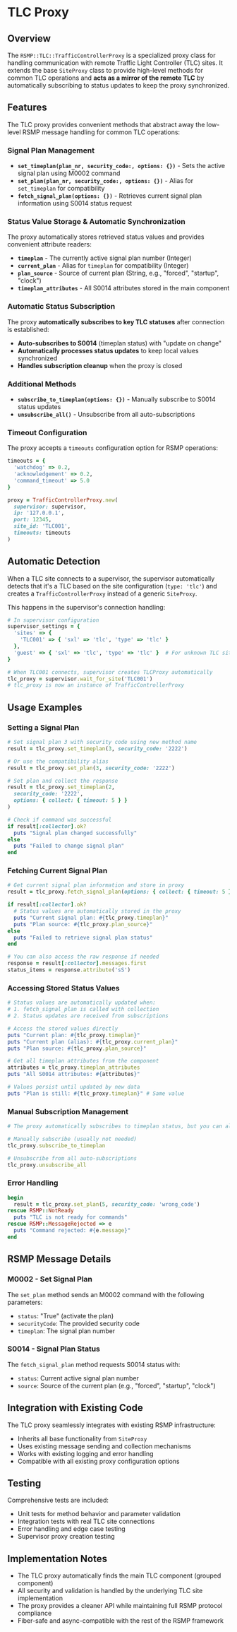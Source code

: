 # TLC Proxy

## Overview

The `RSMP::TLC::TrafficControllerProxy` is a specialized proxy class for handling communication with remote Traffic Light Controller (TLC) sites. It extends the base `SiteProxy` class to provide high-level methods for common TLC operations and **acts as a mirror of the remote TLC** by automatically subscribing to status updates to keep the proxy synchronized.

## Features

The TLC proxy provides convenient methods that abstract away the low-level RSMP message handling for common TLC operations:

### Signal Plan Management

- **`set_timeplan(plan_nr, security_code:, options: {})`** - Sets the active signal plan using M0002 command
- **`set_plan(plan_nr, security_code:, options: {})`** - Alias for `set_timeplan` for compatibility
- **`fetch_signal_plan(options: {})`** - Retrieves current signal plan information using S0014 status request

### Status Value Storage & Automatic Synchronization

The proxy automatically stores retrieved status values and provides convenient attribute readers:

- **`timeplan`** - The currently active signal plan number (Integer)
- **`current_plan`** - Alias for `timeplan` for compatibility (Integer) 
- **`plan_source`** - Source of current plan (String, e.g., "forced", "startup", "clock")
- **`timeplan_attributes`** - All S0014 attributes stored in the main component

### Automatic Status Subscription

The proxy **automatically subscribes to key TLC statuses** after connection is established:

- **Auto-subscribes to S0014** (timeplan status) with "update on change" 
- **Automatically processes status updates** to keep local values synchronized
- **Handles subscription cleanup** when the proxy is closed

### Additional Methods

- **`subscribe_to_timeplan(options: {})`** - Manually subscribe to S0014 status updates
- **`unsubscribe_all()`** - Unsubscribe from all auto-subscriptions

### Timeout Configuration

The proxy accepts a `timeouts` configuration option for RSMP operations:

```ruby
timeouts = {
  'watchdog' => 0.2,
  'acknowledgement' => 0.2,
  'command_timeout' => 5.0
}

proxy = TrafficControllerProxy.new(
  supervisor: supervisor,
  ip: '127.0.0.1', 
  port: 12345,
  site_id: 'TLC001',
  timeouts: timeouts
)
```

## Automatic Detection

When a TLC site connects to a supervisor, the supervisor automatically detects that it's a TLC based on the site configuration (`type: 'tlc'`) and creates a `TrafficControllerProxy` instead of a generic `SiteProxy`.

This happens in the supervisor's connection handling:

```ruby
# In supervisor configuration
supervisor_settings = {
  'sites' => {
    'TLC001' => { 'sxl' => 'tlc', 'type' => 'tlc' }
  },
  'guest' => { 'sxl' => 'tlc', 'type' => 'tlc' }  # For unknown TLC sites
}

# When TLC001 connects, supervisor creates TLCProxy automatically
tlc_proxy = supervisor.wait_for_site('TLC001')
# tlc_proxy is now an instance of TrafficControllerProxy
```

## Usage Examples

### Setting a Signal Plan

```ruby
# Set signal plan 3 with security code using new method name
result = tlc_proxy.set_timeplan(3, security_code: '2222')

# Or use the compatibility alias
result = tlc_proxy.set_plan(3, security_code: '2222')

# Set plan and collect the response
result = tlc_proxy.set_timeplan(2, 
  security_code: '2222', 
  options: { collect: { timeout: 5 } }
)

# Check if command was successful
if result[:collector].ok?
  puts "Signal plan changed successfully"
else
  puts "Failed to change signal plan"
end
```

### Fetching Current Signal Plan

```ruby
# Get current signal plan information and store in proxy
result = tlc_proxy.fetch_signal_plan(options: { collect: { timeout: 5 } })

if result[:collector].ok?
  # Status values are automatically stored in the proxy
  puts "Current signal plan: #{tlc_proxy.timeplan}"
  puts "Plan source: #{tlc_proxy.plan_source}"
else
  puts "Failed to retrieve signal plan status"
end

# You can also access the raw response if needed
response = result[:collector].messages.first
status_items = response.attribute('sS')
```

### Accessing Stored Status Values

```ruby
# Status values are automatically updated when:
# 1. fetch_signal_plan is called with collection
# 2. Status updates are received from subscriptions

# Access the stored values directly  
puts "Current plan: #{tlc_proxy.timeplan}"
puts "Current plan (alias): #{tlc_proxy.current_plan}"
puts "Plan source: #{tlc_proxy.plan_source}"

# Get all timeplan attributes from the component
attributes = tlc_proxy.timeplan_attributes
puts "All S0014 attributes: #{attributes}"

# Values persist until updated by new data
puts "Plan is still: #{tlc_proxy.timeplan}" # Same value
```

### Manual Subscription Management

```ruby
# The proxy automatically subscribes to timeplan status, but you can also:

# Manually subscribe (usually not needed)
tlc_proxy.subscribe_to_timeplan

# Unsubscribe from all auto-subscriptions
tlc_proxy.unsubscribe_all
```

### Error Handling

```ruby
begin
  result = tlc_proxy.set_plan(5, security_code: 'wrong_code')
rescue RSMP::NotReady
  puts "TLC is not ready for commands"
rescue RSMP::MessageRejected => e
  puts "Command rejected: #{e.message}"
end
```

## RSMP Message Details

### M0002 - Set Signal Plan

The `set_plan` method sends an M0002 command with the following parameters:

- `status`: "True" (activate the plan)
- `securityCode`: The provided security code
- `timeplan`: The signal plan number

### S0014 - Signal Plan Status

The `fetch_signal_plan` method requests S0014 status with:

- `status`: Current active signal plan number
- `source`: Source of the current plan (e.g., "forced", "startup", "clock")

## Integration with Existing Code

The TLC proxy seamlessly integrates with existing RSMP infrastructure:

- Inherits all base functionality from `SiteProxy`
- Uses existing message sending and collection mechanisms
- Works with existing logging and error handling
- Compatible with all existing proxy configuration options

## Testing

Comprehensive tests are included:

- Unit tests for method behavior and parameter validation
- Integration tests with real TLC site connections
- Error handling and edge case testing
- Supervisor proxy creation testing

## Implementation Notes

- The TLC proxy automatically finds the main TLC component (grouped component)
- All security and validation is handled by the underlying TLC site implementation
- The proxy provides a cleaner API while maintaining full RSMP protocol compliance
- Fiber-safe and async-compatible with the rest of the RSMP framework